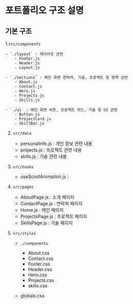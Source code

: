 # 포트폴리오 구조 설명

## 기본 구조

1.`src/components`

    - `./layout` : 레이아웃 관련
        - Footer.js 
        - Header.js 
        - Layout.js 

    - `./sections` : 메인 화면 연락처, 기술, 프로젝트 등 영역 관련
        - About.js
        - Contact.js
        - Hero.js
        - Projects.js 
        - Skills.js  

    - `./ui` : 메인 화면 버튼, 프로젝트 카드, 기술 등 UI 관련
        - Button.js 
        - ProjectCard.js 
        - SkillBar.js  

2. `src/data`
    - personalInfo.js : 개인 정보 관련 내용
    - projects.js : 프로젝트 관련 내용 
    - skills.js : 기술 관련 내용

3. `src/hooks`
    - useScrollAnimation.js : 

4. `src/pages`
    - AboutPage.js : 소개 페이지
    - ContactPage.js : 연락처 페이지
    - Home.js : 메인 페이지
    - ProjectsPage.js : 프로젝트 페이지
    - SkillsPage.js : 기술 페이지

5. `src/styles`
    - `./components`
        - About.css
        - Contact.css
        - Footer.css
        - Header.css
        - Hero.css
        - Projects.css
        - skills.css
    
    - globals.css
